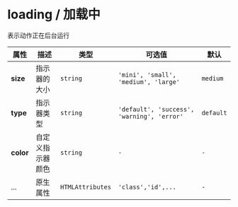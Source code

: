 # loading / 加载中

表示动作正在后台运行

<fe-code-show title="默认的" name="ex-loading-default" />

<fe-code-show title="类型" desc="可以指定指示器的类型" name="ex-loading-type" />

<fe-code-show title="尺寸" desc="可以指定指示器的尺寸" name="ex-loading-size" />

<fe-attributes>

<fe-attributes-title title="Loading Props" />

| 属性      | 描述             | 类型             | 可选值                                     | 默认      |
| --------- | ---------------- | ---------------- | ------------------------------------------ | --------- |
| **size**  | 指示器的大小     | `string`         | `'mini', 'small', 'medium', 'large'`       | `medium`  |
| **type**  | 指示器类型       | `string`         | `'default', 'success', 'warning', 'error'` | `default` |
| **color** | 自定义指示器颜色 | `string`         | `-`                                        | `-`       |
| ...       | 原生属性         | `HTMLAttributes` | `'class','id',...`                         | `-`       |

</fe-attributes>

